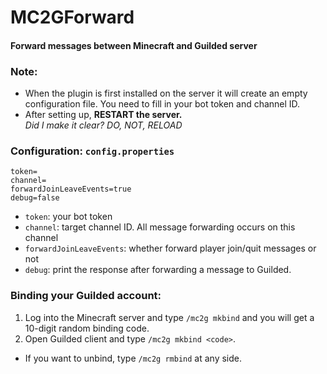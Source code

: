 # MC2GForward
#### Forward messages between Minecraft and Guilded server
### Note:
- When the plugin is first installed on the server it will create an empty configuration file. You need to fill in your bot token and channel ID.
- After setting up, **RESTART the server.**<br>
*Did I make it clear? DO, NOT, RELOAD*
### Configuration: `config.properties`
```properties
token=
channel=
forwardJoinLeaveEvents=true
debug=false
```
- `token`: your bot token
- `channel`: target channel ID. All message forwarding occurs on this channel
- `forwardJoinLeaveEvents`: whether forward player join/quit messages or not
- `debug`: print the response after forwarding a message to Guilded.
### Binding your Guilded account:
1. Log into the Minecraft server and type `/mc2g mkbind` and you will get a 10-digit random binding code.
2. Open Guilded client and type `/mc2g mkbind <code>`.
- If you want to unbind, type `/mc2g rmbind` at any side.
